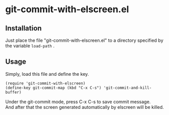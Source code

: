 # git-commit-with-elscreen.el

## Installation

Just place the file "git-commit-with-elscreen.el" to a directory specified by the variable `load-path` .

## Usage

Simply, load this file and define the key.

```
(require 'git-commit-with-elscreen)
(define-key git-commit-map (kbd "C-x C-s") 'git-commit-and-kill-buffer)
```

Under the git-commit mode, press C-x C-s to save commit message.  
And after that the screen generated automatically by elscreen will be killed.
